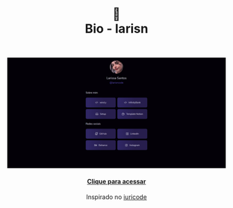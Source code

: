 <h1 align="center">
💜<br>Bio - larisn
</h1>
<br>

![](https://github.com/larisn/bio/blob/main/assets/img/preview.png)
<br>

<h4 align="center">
<a href="https://bio-mu-brown.vercel.app/">Clique para acessar</a>
</h4>
<p align="center">
Inspirado no <a href="https://www.instagram.com/iuricode/">iuricode</a>
</p>

